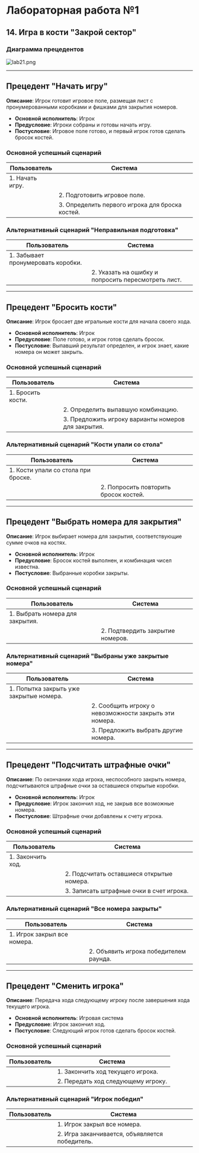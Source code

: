 # Лабораторная работа №1
## 14. Игра в кости "Закрой сектор"

### Диаграмма прецедентов
![lab21.png](lab21.png)

---

## Прецедент "Начать игру"
**Описание**: Игрок готовит игровое поле, размещая лист с пронумерованными коробками и фишками для закрытия номеров.
- **Основной исполнитель**: Игрок
- **Предусловие**: Игроки собраны и готовы начать игру.
- **Постусловие**: Игровое поле готово, и первый игрок готов сделать бросок костей.

### Основной успешный сценарий
| Пользователь         | Система                                           | 
|----------------------|---------------------------------------------------|
| 1. Начать игру.      |                                                   | 
|                      | 2. Подготовить игровое поле.                     |
|                      | 3. Определить первого игрока для броска костей.  |

### Альтернативный сценарий "Неправильная подготовка"
| Пользователь                                  | Система                                     | 
|-----------------------------------------------|---------------------------------------------|
| 1. Забывает пронумеровать коробки.           |                                             | 
|                                               | 2. Указать на ошибку и попросить пересмотреть лист. |

---

## Прецедент "Бросить кости"
**Описание**: Игрок бросает две игральные кости для начала своего хода.
- **Основной исполнитель**: Игрок
- **Предусловие**: Поле готово, и игрок готов сделать бросок.
- **Постусловие**: Выпавший результат определен, и игрок знает, какие номера он может закрыть.

### Основной успешный сценарий
| Пользователь         | Система                                           | 
|----------------------|---------------------------------------------------|
| 1. Бросить кости.    |                                                   | 
|                      | 2. Определить выпавшую комбинацию.               |
|                      | 3. Предложить игроку варианты номеров для закрытия. |

### Альтернативный сценарий "Кости упали со стола"
| Пользователь         | Система                                           | 
|----------------------|---------------------------------------------------|
| 1. Кости упали со стола при броске. |                                    | 
|                      | 2. Попросить повторить бросок костей.            |

---

## Прецедент "Выбрать номера для закрытия"
**Описание**: Игрок выбирает номера для закрытия, соответствующие сумме очков на костях.
- **Основной исполнитель**: Игрок
- **Предусловие**: Бросок костей выполнен, и комбинация чисел известна.
- **Постусловие**: Выбранные коробки закрыты.

### Основной успешный сценарий
| Пользователь                         | Система                             | 
|--------------------------------------|-------------------------------------|
| 1. Выбрать номера для закрытия.      |                                     | 
|                                      | 2. Подтвердить закрытие номеров.   |

### Альтернативный сценарий "Выбраны уже закрытые номера"
| Пользователь                            | Система                                   | 
|-----------------------------------------|-------------------------------------------|
| 1. Попытка закрыть уже закрытые номера. |                                           | 
|                                         | 2. Сообщить игроку о невозможности закрыть эти номера. |
|                                         | 3. Предложить выбрать другие номера.                   |

---
## Прецедент "Подсчитать штрафные очки"
**Описание**: По окончании хода игрока, неспособного закрыть номера, подсчитываются штрафные очки за оставшиеся открытые коробки.
- **Основной исполнитель**: Игрок
- **Предусловие**: Игрок закончил ход, не закрыв все возможные номера.
- **Постусловие**: Штрафные очки добавлены к счету игрока.

### Основной успешный сценарий
| Пользователь                    | Система                                               | 
|---------------------------------|-------------------------------------------------------|
| 1. Закончить ход.               |                                                       | 
|                                 | 2. Подсчитать оставшиеся открытые номера.            |
|                                 | 3. Записать штрафные очки в счет игрока.             |

### Альтернативный сценарий "Все номера закрыты"
| Пользователь                        | Система                                    | 
|-------------------------------------|--------------------------------------------|
| 1. Игрок закрыл все номера.         |                                            | 
|                                     | 2. Объявить игрока победителем раунда.    |

---
## Прецедент "Сменить игрока"
**Описание**: Передача хода следующему игроку после завершения хода текущего игрока.
- **Основной исполнитель**: Игровая система
- **Предусловие**: Игрок закончил ход.
- **Постусловие**: Следующий игрок готов сделать бросок костей.

### Основной успешный сценарий
| Пользователь                | Система                                     | 
|-----------------------------|---------------------------------------------|
|                             | 1. Закончить ход текущего игрока.           | 
|                             | 2. Передать ход следующему игроку.          |

### Альтернативный сценарий "Игрок победил"
| Пользователь                | Система                                      | 
|-----------------------------|----------------------------------------------|
|                             | 1. Игрок закрыл все номера.                  | 
|                             | 2. Игра заканчивается, объявляется победитель. |

